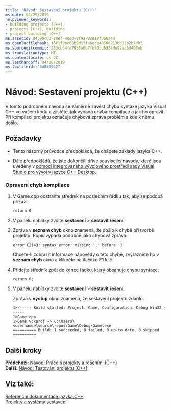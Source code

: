 ```yaml
---
title: 'Návod: Sestavení projektu (C++)'
ms.date: 04/25/2019
helpviewer_keywords:
- building projects [C++]
- projects [C++], building
- project building [C++]
ms.assetid: d459bc03-88ef-48d0-9f9a-82d17f0b6a4d
ms.openlocfilehash: 16f1f0bc66b9d1f1a6ece4856d213bb13b2b7dbf
ms.sourcegitcommit: 283cb64fd7958a6b7fbf0cd8534de99ac8d408eb
ms.translationtype: MT
ms.contentlocale: cs-CZ
ms.lasthandoff: 04/28/2019
ms.locfileid: "64855942"
---
```

# <a name="walkthrough-building-a-project-c"></a>Návod: Sestavení projektu (C++)

V tomto podrobném návodu se záměrně zavést chybu syntaxe jazyka Visual C++ ve vašem kódu a zjistěte, jak vypadá chyba kompilace a jak ho opravit. Při kompilaci projektu označuje chybová zpráva problém a kde k němu došlo.

## <a name="prerequisites"></a>Požadavky

- Tento názorný průvodce předpokládá, že chápete základy jazyka C++.

- Dále předpokládá, že jste dokončili dříve související návody, které jsou uvedeny v [pomocí integrovaného vývojového prostředí sady Visual Studio pro vývoj v jazyce C++ Desktop](../ide/using-the-visual-studio-ide-for-cpp-desktop-development.md).

### <a name="to-fix-compilation-errors"></a>Opravení chyb kompilace

1. V Game.cpp odstraňte středník na posledním řádku tak, aby se podobá příkaz:

   `return 0`

1. V panelu nabídky zvolte **sestavení** > **sestavit řešení**.

1. Zpráva v **seznam chyb** okno znamená, že došlo k chybě při tvorbě projektu. Popis vypadá podobně jako chybová zpráva:

   `error C2143: syntax error: missing ';' before '}'`

   Chcete-li zobrazit informace nápovědy o této chybě, zvýrazněte ho v **seznam chyb** okno a klikněte na tlačítko **F1** klíč.

1. Přidejte středník zpět do konce řádku, který obsahuje chybu syntaxe:

   `return 0;`

1. V panelu nabídky zvolte **sestavení** > **sestavit řešení**.

   Zpráva v **výstup** okno znamená, že sestavení projektu zdařilo.

    ```Output
    1>------ Build started: Project: Game, Configuration: Debug Win32 ------
    1>Game.cpp
    1>Game.vcxproj -> C:\Users\<username>\source\repos\Game\Debug\Game.exe
    ========== Build: 1 succeeded, 0 failed, 0 up-to-date, 0 skipped ==========
    ```

## <a name="next-steps"></a>Další kroky

**Předchozí:** [Návod: Práce s projekty a řešeními (C++)](../ide/walkthrough-working-with-projects-and-solutions-cpp.md)<br/>
**Další:** [Návod: Testování projektu (C++)](../ide/walkthrough-testing-a-project-cpp.md)<br/>

## <a name="see-also"></a>Viz také:

[Referenční dokumentace jazyka C++](../cpp/cpp-language-reference.md)<br/>
[Projekty a systémy sestavení](../build/projects-and-build-systems-cpp.md)<br/>
